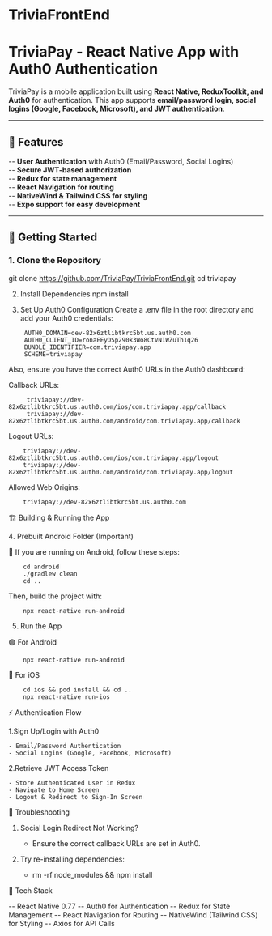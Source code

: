 # TriviaFrontEnd
# TriviaPay - React Native App with Auth0 Authentication

TriviaPay is a mobile application built using **React Native, ReduxToolkit, and Auth0** for authentication. This app supports **email/password login, social logins (Google, Facebook, Microsoft), and JWT authentication**.

---

## 📜 Features
-- **User Authentication** with Auth0 (Email/Password, Social Logins)  
-- **Secure JWT-based authorization**  
-- **Redux for state management**  
-- **React Navigation for routing**  
-- **NativeWind & Tailwind CSS for styling**  
-- **Expo support for easy development**

---

## 🚀 Getting Started

### 1. **Clone the Repository**

git clone https://github.com/TriviaPay/TriviaFrontEnd.git
        cd triviapay

2. Install Dependencies
        npm install

3. Set Up Auth0 Configuration
Create a .env file in the root directory and add your Auth0 credentials:

        AUTH0_DOMAIN=dev-82x6ztlibtkrc5bt.us.auth0.com
        AUTH0_CLIENT_ID=ronaEEyOSp290k3Wo8CtVN1WZuTh1q26
        BUNDLE_IDENTIFIER=com.triviapay.app
        SCHEME=triviapay

Also, ensure you have the correct Auth0 URLs in the Auth0 dashboard:

Callback URLs:

         triviapay://dev-82x6ztlibtkrc5bt.us.auth0.com/ios/com.triviapay.app/callback 
         triviapay://dev-82x6ztlibtkrc5bt.us.auth0.com/android/com.triviapay.app/callback

Logout URLs:

        triviapay://dev-82x6ztlibtkrc5bt.us.auth0.com/ios/com.triviapay.app/logout
        triviapay://dev-82x6ztlibtkrc5bt.us.auth0.com/android/com.triviapay.app/logout

Allowed Web Origins:

        triviapay://dev-82x6ztlibtkrc5bt.us.auth0.com

🏗️ Building & Running the App

4️. Prebuilt Android Folder (Important)

📌 If you are running on Android, follow these steps:

        cd android
        ./gradlew clean
        cd ..

Then, build the project with:

        npx react-native run-android

5. Run the App

🟢 For Android

        npx react-native run-android

🍏 For iOS

        cd ios && pod install && cd ..
        npx react-native run-ios


⚡ Authentication Flow

1.Sign Up/Login with Auth0

    - Email/Password Authentication
    - Social Logins (Google, Facebook, Microsoft)
    
2.Retrieve JWT Access Token

    - Store Authenticated User in Redux
    - Navigate to Home Screen
    - Logout & Redirect to Sign-In Screen


🔧 Troubleshooting

1. Social Login Redirect Not Working?

    - Ensure the correct callback URLs are set in Auth0.
      
2. Try re-installing dependencies:

    - rm -rf node_modules && npm install


📌 Tech Stack

-- React Native 0.77
-- Auth0 for Authentication
-- Redux for State Management
-- React Navigation for Routing
-- NativeWind (Tailwind CSS) for Styling
-- Axios for API Calls
